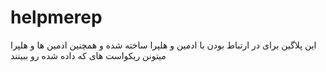 # helpmerep
این پلاگین برای در ارتباط بودن با ادمین و هلپرا ساخته شده 
و همچنین ادمین ها و هلپرا میتونن ریکواست های که داده شده رو ببینند
